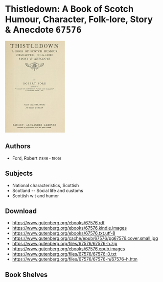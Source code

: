 # Thistledown: A Book of Scotch Humour, Character, Folk-lore, Story & Anecdote <kbd>67576</kbd>

![](./cover.medium.jpg "")

## Authors


 - Ford, Robert <small>(1846 - 1905)</small>

## Subjects


 - National characteristics, Scottish
 - Scotland -- Social life and customs
 - Scottish wit and humor

## Download


 - https://www.gutenberg.org/ebooks/67576.rdf
 - https://www.gutenberg.org/ebooks/67576.kindle.images
 - https://www.gutenberg.org/ebooks/67576.txt.utf-8
 - https://www.gutenberg.org/cache/epub/67576/pg67576.cover.small.jpg
 - https://www.gutenberg.org/files/67576/67576-h.zip
 - https://www.gutenberg.org/ebooks/67576.epub.images
 - https://www.gutenberg.org/files/67576/67576-0.txt
 - https://www.gutenberg.org/files/67576/67576-h/67576-h.htm

## Book Shelves


